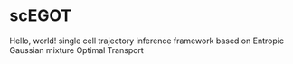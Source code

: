 # scEGOT
Hello, world!
single cell trajectory inference framework based on Entropic Gaussian mixture Optimal Transport

